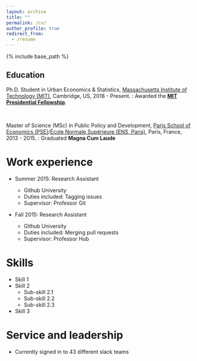 ```yaml
---
layout: archive
title: ""
permalink: /cv/
author_profile: true
redirect_from:
  - /resume
---
```


{% include base_path %}

## Education

Ph.D. Student in Urban Economics & Statistics, [Massachusetts Institute of Technology (MIT)](https://www.mit.edu/), Cambridge, US, 2018 - Present.
:   Awarded the [**MIT Presidential Fellowship**](https://web.mit.edu/provost/presfellow/).  
<p>&nbsp;</p>

Master of Science (MSc) in Public Policy and Development, [Paris School of Economics (PSE)](https://www.parisschoolofeconomics.eu/en/)/[École Normale Supérieure (ENS, Paris)](http://www.ens.fr/en), Paris, France, 2013 - 2015.
:   Graduated **Magna Cum Laude**


Work experience
======
* Summer 2015: Research Assistant
  * Github University
  * Duties included: Tagging issues
  * Supervisor: Professor Git

* Fall 2015: Research Assistant
  * Github University
  * Duties included: Merging pull requests
  * Supervisor: Professor Hub

Skills
======
* Skill 1
* Skill 2
  * Sub-skill 2.1
  * Sub-skill 2.2
  * Sub-skill 2.3
* Skill 3

Service and leadership
======
* Currently signed in to 43 different slack teams
